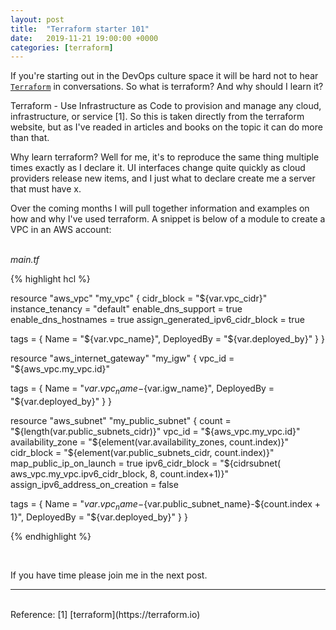 ```yaml
---
layout: post
title:  "Terraform starter 101"
date:   2019-11-21 19:00:00 +0000
categories: [terraform]
---
```

If you're starting out in the DevOps culture space it will be hard not to hear [`Terraform`](https://terraform.io) in conversations. So what is terraform? And why should I learn it?

Terraform - Use Infrastructure as Code to provision and manage any cloud, infrastructure, or service [1].
So this is taken directly from the terraform website, but as I've readed in articles and books on the topic it can do more than that.

Why learn terraform? Well for me, it's to reproduce the same thing multiple times exactly as I declare it. UI interfaces change quite quickly as cloud providers release new items, and I just what to declare create me a server that must have x. 


Over the coming months I will pull together information and examples on how and why I've used terraform. A snippet is below of a module to create a VPC in an AWS account:

<br>
<i>main.tf</i>

{% highlight hcl %}

resource "aws_vpc" "my_vpc" {
  cidr_block = "${var.vpc_cidr}"
  instance_tenancy = "default"
  enable_dns_support = true
  enable_dns_hostnames = true
  assign_generated_ipv6_cidr_block = true

  tags = {
    Name      = "${var.vpc_name}",
    DeployedBy = "${var.deployed_by}"
  }
}

resource "aws_internet_gateway" "my_igw" {
  vpc_id = "${aws_vpc.my_vpc.id}"
  
  tags = {
    Name = "${var.vpc_name}-${var.igw_name}",
    DeployedBy = "${var.deployed_by}"
  }
}

resource "aws_subnet" "my_public_subnet" {
  count = "${length(var.public_subnets_cidr)}"
  vpc_id = "${aws_vpc.my_vpc.id}"
  availability_zone = "${element(var.availability_zones, count.index)}"
  cidr_block = "${element(var.public_subnets_cidr, count.index)}"
  map_public_ip_on_launch = true
  ipv6_cidr_block = "${cidrsubnet(
    aws_vpc.my_vpc.ipv6_cidr_block, 8, count.index+1)}"
  assign_ipv6_address_on_creation = false

  tags = {
    Name      = "${var.vpc_name}-${var.public_subnet_name}-${count.index + 1}",
    DeployedBy = "${var.deployed_by}"
  }
}

{% endhighlight %}


<br>

If you have time please join me in the next post.
<br>
<hr>
<br>
Reference:
[1] [terraform](https://terraform.io)